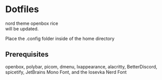# Dotfiles

nord theme openbox rice\
will be updated.

Place the .config folder inside of the home directory

## Prerequisites
openbox, polybar, picom, dmenu, lxappearance, alacritty, BetterDiscord, spicetify, JetBrains Mono Font, and the Iosevka Nerd Font
